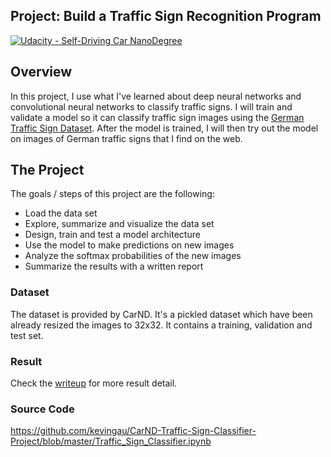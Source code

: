 ## Project: Build a Traffic Sign Recognition Program
[![Udacity - Self-Driving Car NanoDegree](https://s3.amazonaws.com/udacity-sdc/github/shield-carnd.svg)](http://www.udacity.com/drive)

Overview
---
In this project, I use what I've learned about deep neural networks and convolutional neural networks to classify traffic signs. I will train and validate a model so it can classify traffic sign images using the [German Traffic Sign Dataset](http://benchmark.ini.rub.de/?section=gtsrb&subsection=dataset). After the model is trained, I will then try out the model on images of German traffic signs that I find on the web.

The Project
---
The goals / steps of this project are the following:
* Load the data set
* Explore, summarize and visualize the data set
* Design, train and test a model architecture
* Use the model to make predictions on new images
* Analyze the softmax probabilities of the new images
* Summarize the results with a written report

### Dataset

The dataset is provided by CarND. It's a pickled dataset which have been already resized the images to 32x32. It contains a training, validation and test set.

### Result
Check the [writeup](https://github.com/kevingau/CarND-Traffic-Sign-Classifier-Project/blob/master/writeup.md) for more result detail.

### Source Code
https://github.com/kevingau/CarND-Traffic-Sign-Classifier-Project/blob/master/Traffic_Sign_Classifier.ipynb